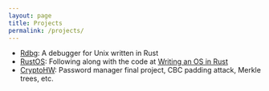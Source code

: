 ```yaml
---
layout: page
title: Projects
permalink: /projects/
---
```


<ul>
  <li><a href="https://github.com/starfleetcadet75/rdbg">Rdbg</a>: A debugger for Unix written in Rust</li>
  <li><a href="https://github.com/starfleetcadet75/RustOS">RustOS</a>: Following along with the code at <a href="http://os.phil-opp.com/">Writing an OS in Rust</a></li>
  <li><a href="https://github.com/starfleetcadet75/CryptoHW">CryptoHW</a>: Password manager final project, CBC padding attack, Merkle trees, etc.</li>
</ul>

